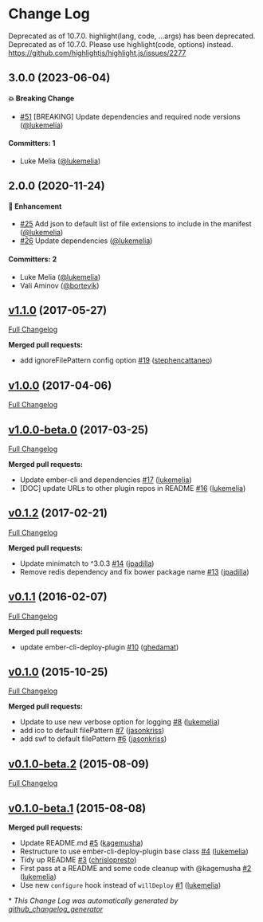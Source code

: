 # Change Log

Deprecated as of 10.7.0. highlight(lang, code, ...args) has been deprecated.
Deprecated as of 10.7.0. Please use highlight(code, options) instead.
https://github.com/highlightjs/highlight.js/issues/2277

## 3.0.0 (2023-06-04)

#### :boom: Breaking Change
* [#51](https://github.com/ember-cli-deploy/ember-cli-deploy-manifest/pull/51) [BREAKING] Update dependencies and required node versions ([@lukemelia](https://github.com/lukemelia))

#### Committers: 1
- Luke Melia ([@lukemelia](https://github.com/lukemelia))

## 2.0.0 (2020-11-24)

#### :rocket: Enhancement
* [#25](https://github.com/ember-cli-deploy/ember-cli-deploy-manifest/pull/25) Add json to default list of file extensions to include in the manifest ([@lukemelia](https://github.com/lukemelia))
* [#26](https://github.com/ember-cli-deploy/ember-cli-deploy-manifest/pull/26) Update dependencies ([@lukemelia](https://github.com/lukemelia))

#### Committers: 2
- Luke Melia ([@lukemelia](https://github.com/lukemelia))
- Vali Aminov ([@bortevik](https://github.com/bortevik))

## [v1.1.0](https://github.com/ember-cli-deploy/ember-cli-deploy-manifest/tree/v1.1.0) (2017-05-27)
[Full Changelog](https://github.com/ember-cli-deploy/ember-cli-deploy-manifest/compare/v1.0.0...v1.1.0)

**Merged pull requests:**

- add ignoreFilePattern config option [\#19](https://github.com/ember-cli-deploy/ember-cli-deploy-manifest/pull/19) ([stephencattaneo](https://github.com/stephencattaneo))

## [v1.0.0](https://github.com/ember-cli-deploy/ember-cli-deploy-manifest/tree/v1.0.0) (2017-04-06)
[Full Changelog](https://github.com/ember-cli-deploy/ember-cli-deploy-manifest/compare/v1.0.0-beta.0...v1.0.0)

## [v1.0.0-beta.0](https://github.com/ember-cli-deploy/ember-cli-deploy-manifest/tree/v1.0.0-beta.0) (2017-03-25)
[Full Changelog](https://github.com/ember-cli-deploy/ember-cli-deploy-manifest/compare/v0.1.2...v1.0.0-beta.0)

**Merged pull requests:**

- Update ember-cli and dependencies [\#17](https://github.com/ember-cli-deploy/ember-cli-deploy-manifest/pull/17) ([lukemelia](https://github.com/lukemelia))
- \[DOC\] update URLs to other plugin repos in README [\#16](https://github.com/ember-cli-deploy/ember-cli-deploy-manifest/pull/16) ([lukemelia](https://github.com/lukemelia))

## [v0.1.2](https://github.com/ember-cli-deploy/ember-cli-deploy-manifest/tree/v0.1.2) (2017-02-21)
[Full Changelog](https://github.com/ember-cli-deploy/ember-cli-deploy-manifest/compare/v0.1.1...v0.1.2)

**Merged pull requests:**

- Update minimatch to ^3.0.3 [\#14](https://github.com/ember-cli-deploy/ember-cli-deploy-manifest/pull/14) ([jpadilla](https://github.com/jpadilla))
- Remove redis dependency and fix bower package name [\#13](https://github.com/ember-cli-deploy/ember-cli-deploy-manifest/pull/13) ([jpadilla](https://github.com/jpadilla))

## [v0.1.1](https://github.com/ember-cli-deploy/ember-cli-deploy-manifest/tree/v0.1.1) (2016-02-07)
[Full Changelog](https://github.com/ember-cli-deploy/ember-cli-deploy-manifest/compare/v0.1.0...v0.1.1)

**Merged pull requests:**

- update ember-cli-deploy-plugin [\#10](https://github.com/ember-cli-deploy/ember-cli-deploy-manifest/pull/10) ([ghedamat](https://github.com/ghedamat))

## [v0.1.0](https://github.com/ember-cli-deploy/ember-cli-deploy-manifest/tree/v0.1.0) (2015-10-25)
[Full Changelog](https://github.com/ember-cli-deploy/ember-cli-deploy-manifest/compare/v0.1.0-beta.2...v0.1.0)

**Merged pull requests:**

- Update to use new verbose option for logging [\#8](https://github.com/ember-cli-deploy/ember-cli-deploy-manifest/pull/8) ([lukemelia](https://github.com/lukemelia))
- add ico to default filePattern [\#7](https://github.com/ember-cli-deploy/ember-cli-deploy-manifest/pull/7) ([jasonkriss](https://github.com/jasonkriss))
- add swf to default filePattern [\#6](https://github.com/ember-cli-deploy/ember-cli-deploy-manifest/pull/6) ([jasonkriss](https://github.com/jasonkriss))

## [v0.1.0-beta.2](https://github.com/ember-cli-deploy/ember-cli-deploy-manifest/tree/v0.1.0-beta.2) (2015-08-09)
[Full Changelog](https://github.com/ember-cli-deploy/ember-cli-deploy-manifest/compare/v0.1.0-beta.1...v0.1.0-beta.2)

## [v0.1.0-beta.1](https://github.com/ember-cli-deploy/ember-cli-deploy-manifest/tree/v0.1.0-beta.1) (2015-08-08)
**Merged pull requests:**

- Update README.md [\#5](https://github.com/ember-cli-deploy/ember-cli-deploy-manifest/pull/5) ([kagemusha](https://github.com/kagemusha))
- Restructure to use ember-cli-deploy-plugin base class [\#4](https://github.com/ember-cli-deploy/ember-cli-deploy-manifest/pull/4) ([lukemelia](https://github.com/lukemelia))
- Tidy up README [\#3](https://github.com/ember-cli-deploy/ember-cli-deploy-manifest/pull/3) ([chrislopresto](https://github.com/chrislopresto))
- First pass at a README and some code cleanup with @kagemusha [\#2](https://github.com/ember-cli-deploy/ember-cli-deploy-manifest/pull/2) ([lukemelia](https://github.com/lukemelia))
- Use new `configure` hook instead of `willDeploy` [\#1](https://github.com/ember-cli-deploy/ember-cli-deploy-manifest/pull/1) ([lukemelia](https://github.com/lukemelia))



\* *This Change Log was automatically generated by [github_changelog_generator](https://github.com/skywinder/Github-Changelog-Generator)*
